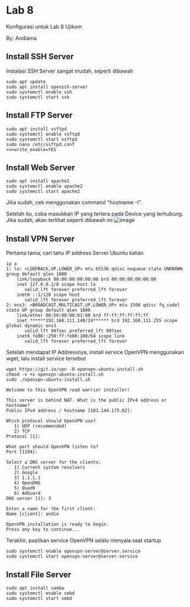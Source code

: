 # Lab 8
Konfigurasi untuk Lab 8 Ujikom

By: Andiama

## Install SSH Server
Instalasi SSH Server sangat mudah, seperti dibawah
```
sudo apt update
sudo apt install openssh-server
sudo systemctl enable ssh
sudo systemctl start ssh
```

## Install FTP Server
```
sudo apt install vsftpd
sudo systemctl enable vsftpd
sudo systemctl start vsftpd
sudo nano /etc/vsftpd.conf
>>>write_enable=YES
```

## Install Web Server
```
sudo apt install apache2
sudo systemctl enable apache2
sudo systemctl start apache2
```

Jika sudah, cek menggunakan command "hostname -I".

Setelah itu, coba masukkan IP yang tertera pada Device yang terhubung.
Jika sudah, akan terlihat seperti dibawah ini
![image](https://user-images.githubusercontent.com/100014814/158320238-bf777677-a4a0-4266-aad2-8692b1575485.png)

## Install VPN Server
Pertama tama, cari tahu IP address Server Ubuntu kalian
```
ip a
1: lo: <LOOPBACK,UP,LOWER_UP> mtu 65536 qdisc noqueue state UNKNOWN group default qlen 1000
    link/loopback 00:00:00:00:00:00 brd 00:00:00:00:00:00
    inet 127.0.0.1/8 scope host lo
       valid_lft forever preferred_lft forever
    inet6 ::1/128 scope host
       valid_lft forever preferred_lft forever
2: ens3: <BROADCAST,MULTICAST,UP,LOWER_UP> mtu 1500 qdisc fq_codel state UP group default qlen 1000
    link/ether 00:50:00:00:01:00 brd ff:ff:ff:ff:ff:ff
    inet ******192.168.111.140/24****** brd 192.168.111.255 scope global dynamic ens3
       valid_lft 997sec preferred_lft 997sec
    inet6 fe80::250:ff:fe00:100/64 scope link
       valid_lft forever preferred_lft forever
```

Setelah mendapat IP Addressnya, install service OpenVPN menggunakan wget, lalu install service tersebut
```
wget https://git.io/vpn -O openvpn-ubuntu-install.sh
chmod -v +x openvpn-ubuntu-install.sh
sudo ./openvpn-ubuntu-install.sh

Welcome to this OpenVPN road warrior installer!

This server is behind NAT. What is the public IPv4 address or hostname?
Public IPv4 address / hostname [103.144.175.62]:

Which protocol should OpenVPN use?
   1) UDP (recommended)
   2) TCP
Protocol [1]:

What port should OpenVPN listen to?
Port [1194]:

Select a DNS server for the clients:
   1) Current system resolvers
   2) Google
   3) 1.1.1.1
   4) OpenDNS
   5) Quad9
   6) AdGuard
DNS server [1]: 3

Enter a name for the first client:
Name [client]: andie

OpenVPN installation is ready to begin.
Press any key to continue...
```

Terakhir, pastikan service OpenVPN selalu menyala saat startup
```
sudo systemctl enable openvpn-server@server.service
sudo systemctl start openvpn-server@server.service
```

## Install File Server
```
sudo apt install samba
sudo systemctl enable smbd
sudo systemctl start smbd
```
